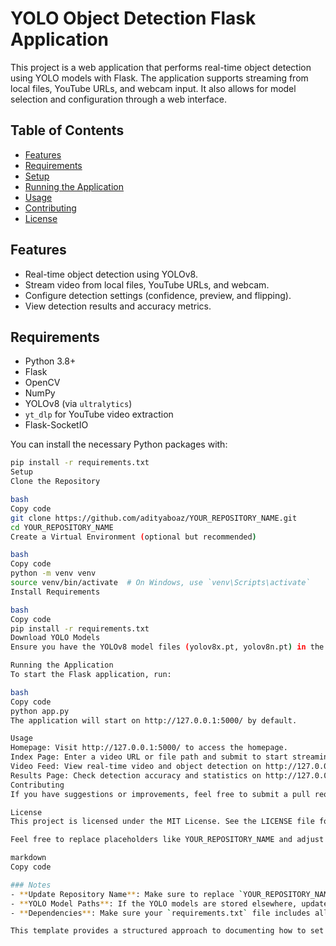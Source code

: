 # YOLO Object Detection Flask Application

This project is a web application that performs real-time object detection using YOLO models with Flask. The application supports streaming from local files, YouTube URLs, and webcam input. It also allows for model selection and configuration through a web interface.

## Table of Contents
- [Features](#features)
- [Requirements](#requirements)
- [Setup](#setup)
- [Running the Application](#running-the-application)
- [Usage](#usage)
- [Contributing](#contributing)
- [License](#license)

## Features
- Real-time object detection using YOLOv8.
- Stream video from local files, YouTube URLs, and webcam.
- Configure detection settings (confidence, preview, and flipping).
- View detection results and accuracy metrics.

## Requirements
- Python 3.8+
- Flask
- OpenCV
- NumPy
- YOLOv8 (via `ultralytics`)
- `yt_dlp` for YouTube video extraction
- Flask-SocketIO

You can install the necessary Python packages with:

```bash
pip install -r requirements.txt
Setup
Clone the Repository

bash
Copy code
git clone https://github.com/adityaboaz/YOUR_REPOSITORY_NAME.git
cd YOUR_REPOSITORY_NAME
Create a Virtual Environment (optional but recommended)

bash
Copy code
python -m venv venv
source venv/bin/activate  # On Windows, use `venv\Scripts\activate`
Install Requirements

bash
Copy code
pip install -r requirements.txt
Download YOLO Models
Ensure you have the YOLOv8 model files (yolov8x.pt, yolov8n.pt) in the project directory or modify the paths in app.py to point to the correct locations.

Running the Application
To start the Flask application, run:

bash
Copy code
python app.py
The application will start on http://127.0.0.1:5000/ by default.

Usage
Homepage: Visit http://127.0.0.1:5000/ to access the homepage.
Index Page: Enter a video URL or file path and submit to start streaming.
Video Feed: View real-time video and object detection on http://127.0.0.1:5000/video_feed.
Results Page: Check detection accuracy and statistics on http://127.0.0.1:5000/results.
Contributing
If you have suggestions or improvements, feel free to submit a pull request or open an issue on the GitHub repository.

License
This project is licensed under the MIT License. See the LICENSE file for details.

Feel free to replace placeholders like YOUR_REPOSITORY_NAME and adjust the instructions based on the actual structure and requirements of your project.

markdown
Copy code

### Notes
- **Update Repository Name**: Make sure to replace `YOUR_REPOSITORY_NAME` with your actual repository name.
- **YOLO Model Paths**: If the YOLO models are stored elsewhere, update the paths accordingly.
- **Dependencies**: Make sure your `requirements.txt` file includes all the dependencies your project needs.

This template provides a structured approach to documenting how to set up and run your project, making it easier for others to use and contribute.





